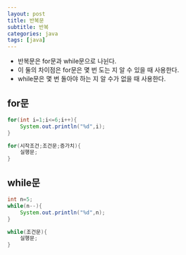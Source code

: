 ```yaml
---
layout: post
title: 반복문
subtitle: 반복
categories: java
tags: [java]
---
```


+ 반복문은 for문과 while문으로 나뉜다.   
+ 이 둘의 차이점은 for문은 몇 번 도는 지 알 수 있을 때 사용한다.   
+ while문은 몇 번 돌아야 하는 지 알 수가 없을 때 사용한다.   

for문
--------------
```java
for(int i=1;i<=6;i++){
    System.out.println("%d",i);
}
```

```java
for(시작조건;조건문;증가치){
    실행문;
}
```

while문
----------
```java
int n=5;
while(n--){
    System.out.println("%d",n);
}
```

```java
while(조건문){
    실행문;
}
```